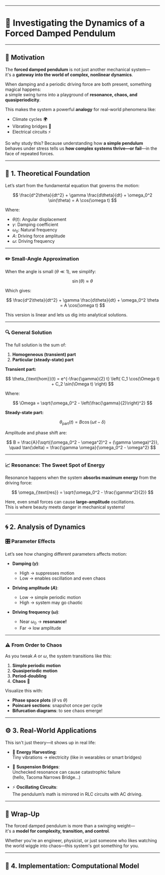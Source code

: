 
---

# 🎢 **Investigating the Dynamics of a Forced Damped Pendulum**

---

## 🎯 **Motivation**

The **forced damped pendulum** is not just another mechanical system—  
it's a **gateway into the world of complex, nonlinear dynamics**.

When damping and a periodic driving force are both present, something magical happens:  
a simple swing turns into a playground of **resonance, chaos, and quasiperiodicity**.

This makes the system a powerful **analogy** for real-world phenomena like:

- Climate cycles 🌍  
- Vibrating bridges 🌉  
- Electrical circuits ⚡  

So why study this? Because understanding how **a simple pendulum** behaves under stress tells us **how complex systems thrive—or fail**—in the face of repeated forces.

---

## 🧠 **1. Theoretical Foundation**

Let’s start from the fundamental equation that governs the motion:

$$
\frac{d^2\theta}{dt^2} + \gamma \frac{d\theta}{dt} + \omega_0^2 \sin(\theta) = A \cos(\omega t)
$$

Where:
- $\theta(t)$: Angular displacement  
- $\gamma$: Damping coefficient  
- $\omega_0$: Natural frequency  
- $A$: Driving force amplitude  
- $\omega$: Driving frequency  

---

### ✏️ **Small-Angle Approximation**  

When the angle is small $(\theta \ll 1)$, we simplify:

$$
\sin(\theta) \approx \theta
$$

Which gives:

$$
\frac{d^2\theta}{dt^2} + \gamma \frac{d\theta}{dt} + \omega_0^2 \theta = A \cos(\omega t)
$$

This version is linear and lets us dig into analytical solutions.

---

### 🔍 **General Solution**

The full solution is the sum of:

1. **Homogeneous (transient) part**  
2. **Particular (steady-state) part**

**Transient part:**

$$
\theta_{\text{hom}}(t) = e^{-\frac{\gamma}{2} t} \left( C_1 \cos(\Omega t) + C_2 \sin(\Omega t) \right)
$$

Where:

$$
\Omega = \sqrt{\omega_0^2 - \left(\frac{\gamma}{2}\right)^2}
$$

**Steady-state part:**

$$
\theta_{\text{part}}(t) = B \cos(\omega t - \delta)
$$

Amplitude and phase shift are:

$$
B = \frac{A}{\sqrt{(\omega_0^2 - \omega^2)^2 + (\gamma \omega)^2}}, \quad \tan(\delta) = \frac{\gamma \omega}{\omega_0^2 - \omega^2}
$$

---

### 📈 **Resonance: The Sweet Spot of Energy**

Resonance happens when the system **absorbs maximum energy** from the driving force:

$$
\omega_{\text{res}} = \sqrt{\omega_0^2 - \frac{\gamma^2}{2}}
$$

Here, even small forces can cause **large-amplitude** oscillations.  
This is where beauty meets danger in mechanical systems!

---

## 🌀 **2. Analysis of Dynamics**

### 🎛️ Parameter Effects

Let’s see how changing different parameters affects motion:

- **Damping ($\gamma$)**:  
  - High → suppresses motion  
  - Low → enables oscillation and even chaos

- **Driving amplitude ($A$)**:  
  - Low → simple periodic motion  
  - High → system may go chaotic

- **Driving frequency ($\omega$)**:  
  - Near $\omega_0$ → **resonance!**  
  - Far → low amplitude

---

### ⚠️ From Order to Chaos

As you tweak $A$ or $\omega$, the system transitions like this:

1. **Simple periodic motion**  
2. **Quasiperiodic motion**  
3. **Period-doubling**  
4. **Chaos** 🚨

Visualize this with:
- **Phase space plots** $(\theta \text{ vs } \dot{\theta})$
- **Poincaré sections**: snapshot once per cycle
- **Bifurcation diagrams**: to see chaos emerge!

---

## ⚙️ **3. Real-World Applications**

This isn't just theory—it shows up in real life:

- 🧲 **Energy Harvesting**:  
  Tiny vibrations → electricity (like in wearables or smart bridges)

- 🌉 **Suspension Bridges**:  
  Unchecked resonance can cause catastrophic failure  
  (hello, Tacoma Narrows Bridge...)

- ⚡ **Oscillating Circuits**:  
  The pendulum’s math is mirrored in RLC circuits with AC driving.

---

## 🚀 Wrap-Up

The forced damped pendulum is more than a swinging weight—  
it's a **model for complexity, transition, and control**.

Whether you're an engineer, physicist, or just someone who likes watching the world wiggle into chaos—this system's got something for you.


---

## 🔧 4. Implementation: Computational Model 





